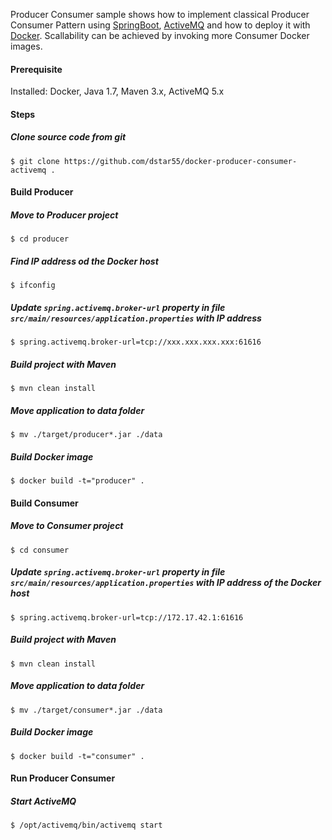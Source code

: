 Producer Consumer sample shows how to implement classical Producer Consumer Pattern using [SpringBoot](http://projects.spring.io/spring-boot/), [ActiveMQ](http://activemq.apache.org/) and how to deploy it with [Docker](https://www.docker.com/).
Scallability can be achieved by invoking more Consumer Docker images.

#### Prerequisite

Installed: Docker, Java 1.7, Maven 3.x, ActiveMQ 5.x

#### Steps

##### Clone source code from git
```
$ git clone https://github.com/dstar55/docker-producer-consumer-activemq .
```

#### Build Producer

##### Move to Producer project
```
$ cd producer
```

##### Find IP address od the Docker host
```
$ ifconfig
```

##### Update `spring.activemq.broker-url` property in file `src/main/resources/application.properties` with IP address
```
$ spring.activemq.broker-url=tcp://xxx.xxx.xxx.xxx:61616
```

##### Build project with Maven
```
$ mvn clean install
```

##### Move application to data folder
```
$ mv ./target/producer*.jar ./data
```

##### Build Docker image
```
$ docker build -t="producer" .
```

#### Build Consumer

##### Move to Consumer project
```
$ cd consumer
```

##### Update `spring.activemq.broker-url` property in file `src/main/resources/application.properties` with IP address of the Docker host
```
$ spring.activemq.broker-url=tcp://172.17.42.1:61616
```

##### Build project with Maven
```
$ mvn clean install
```

##### Move application to data folder
```
$ mv ./target/consumer*.jar ./data
```

##### Build Docker image
```
$ docker build -t="consumer" .
```

#### Run Producer Consumer

##### Start ActiveMQ
```
$ /opt/activemq/bin/activemq start
```

